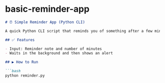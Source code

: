 # basic-reminder-app



```markdown
# ⏰ Simple Reminder App (Python CLI)

A quick Python CLI script that reminds you of something after a few minutes.

## ✅ Features

- Input: Reminder note and number of minutes
- Waits in the background and then shows an alert

## ▶️ How to Run

```bash
python reminder.py
